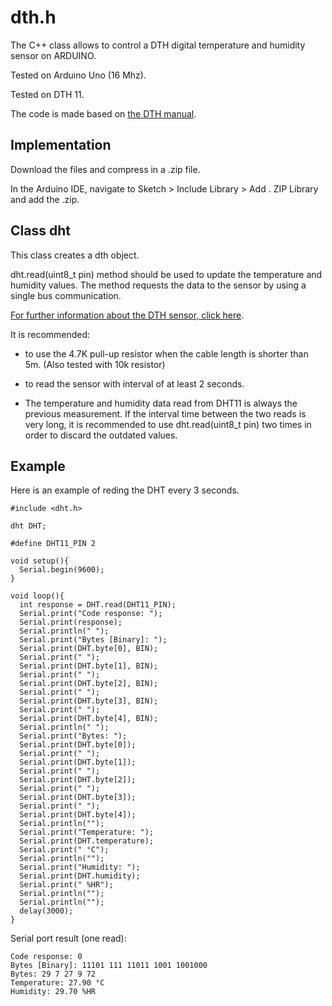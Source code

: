 # dth.h
The C++ class allows to control a DTH digital temperature and humidity sensor on ARDUINO.

Tested on Arduino Uno (16 Mhz).

Tested on DTH 11.

The code is made based on [the DTH manual](https://www.maritex.com.pl/product/attachment/147097/e3ba4b862ce252dac75137c2b42b983f).

## Implementation
Download the files and compress in a .zip file.

In the Arduino IDE, navigate to Sketch > Include Library > Add . ZIP Library and add the .zip.

## Class dht
This class creates a dth object.

dht.read(uint8_t pin) method should be used to update the temperature and humidity values. The method requests the data to the sensor by using a single bus communication.

[For further information about the DTH sensor, click here](https://www.maritex.com.pl/product/attachment/147097/e3ba4b862ce252dac75137c2b42b983f).

It is recommended:

* to use the 4.7K pull-up resistor when the cable length is shorter than 5m. (Also tested with 10k resistor)

* to read the sensor with interval of at least 2 seconds.

* The temperature and humidity data read from DHT11 is always the previous measurement. If the interval time between the two reads is very long, it is recommended to use dht.read(uint8_t pin) two times in order to discard the outdated values.

## Example

Here is an example of reding the DHT every 3 seconds.

```
#include <dht.h>

dht DHT;

#define DHT11_PIN 2

void setup(){
  Serial.begin(9600);
}

void loop(){
  int response = DHT.read(DHT11_PIN);
  Serial.print("Code response: ");
  Serial.print(response);
  Serial.println(" ");
  Serial.print("Bytes [Binary]: ");
  Serial.print(DHT.byte[0], BIN);
  Serial.print(" ");
  Serial.print(DHT.byte[1], BIN);
  Serial.print(" ");
  Serial.print(DHT.byte[2], BIN);
  Serial.print(" ");
  Serial.print(DHT.byte[3], BIN);
  Serial.print(" ");
  Serial.print(DHT.byte[4], BIN);
  Serial.println(" ");
  Serial.print("Bytes: ");
  Serial.print(DHT.byte[0]);
  Serial.print(" ");
  Serial.print(DHT.byte[1]);
  Serial.print(" ");
  Serial.print(DHT.byte[2]);
  Serial.print(" ");
  Serial.print(DHT.byte[3]);
  Serial.print(" ");
  Serial.print(DHT.byte[4]);
  Serial.println("");
  Serial.print("Temperature: ");
  Serial.print(DHT.temperature);
  Serial.print(" °C");
  Serial.println("");
  Serial.print("Humidity: ");
  Serial.print(DHT.humidity);
  Serial.print(" %HR");
  Serial.println("");
  Serial.println("");
  delay(3000);
}
```

Serial port result (one read):

```
Code response: 0
Bytes [Binary]: 11101 111 11011 1001 1001000
Bytes: 29 7 27 9 72
Temperature: 27.90 °C
Humidity: 29.70 %HR
```